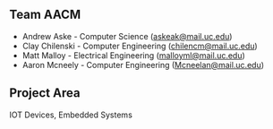 ## Team AACM

-  Andrew Aske - Computer Science (askeak@mail.uc.edu)
- Clay Chilenski - Computer Engineering (chilencm@mail.uc.edu)
- Matt Malloy - Electrical Engineering (malloyml@mail.uc.edu)
- Aaron Mcneely - Computer Engineering (Mcneelan@mail.uc.edu)

## Project Area
IOT Devices, Embedded Systems
